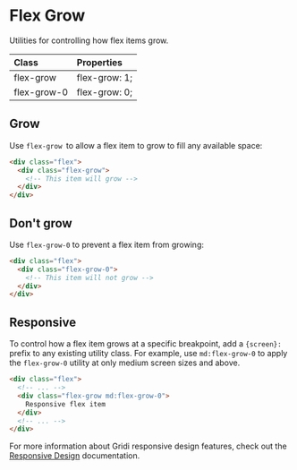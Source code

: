 # Flex Grow

Utilities for controlling how flex items grow.

| Class       | Properties    |
| :---------- | :------------ |
| flex-grow   | flex-grow: 1; |
| flex-grow-0 | flex-grow: 0; |

## Grow

Use `flex-grow `to allow a flex item to grow to fill any available space:

```html
<div class="flex">
  <div class="flex-grow">
    <!-- This item will grow -->
  </div>
</div>
```

## Don't grow

Use `flex-grow-0` to prevent a flex item from growing:

```html
<div class="flex">
  <div class="flex-grow-0">
    <!-- This item will not grow -->
  </div>
</div>
```

## Responsive

To control how a flex item grows at a specific breakpoint, add a `{screen}:` prefix to any existing utility class. For example, use `md:flex-grow-0` to apply the `flex-grow-0` utility at only medium screen sizes and above.

```html
<div class="flex">
  <!-- ... -->
  <div class="flex-grow md:flex-grow-0">
    Responsive flex item
  </div>
  <!-- ... -->
</div>
```

For more information about Gridi responsive design features, check out the <a href="/gridi/guide/responsive-design.html">Responsive Design</a> documentation.
